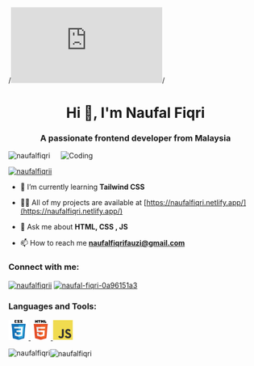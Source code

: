 /*[![MasterHead](https://www.freepik.com/free-vector/hand-drawn-web-developers_12063795.htm#query=front%20end%20developer&position=0&from_view=keyword&track=ais&uuid=48909fd9-8098-4228-a33b-26df10e2b17b)](https://naufalfiqri.netlify.app)*/
<h1 align="center">Hi 👋, I'm Naufal Fiqri</h1>
<h3 align="center">A passionate frontend developer from Malaysia</h3>
<img align="right" alt="Coding" width="400" src="https://www.freepik.com/free-vector/programmer-working-with-css_5480318.htm#query=front%20end%20developer&position=49&from_view=keyword&track=ais&uuid=48909fd9-8098-4228-a33b-26df10e2b17b">

<p align="left"> <img src="https://komarev.com/ghpvc/?username=naufalfiqri&label=Profile%20views&color=0e75b6&style=flat" alt="naufalfiqri" /> </p>

<p align="left"> <a href="https://twitter.com/naufalfiqrii" target="blank"><img src="https://img.shields.io/twitter/follow/naufalfiqrii?logo=twitter&style=for-the-badge" alt="naufalfiqrii" /></a> </p>

- 🌱 I’m currently learning **Tailwind CSS**

- 👨‍💻 All of my projects are available at [https://naufalfiqri.netlify.app/](https://naufalfiqri.netlify.app/)

- 💬 Ask me about **HTML, CSS , JS**

- 📫 How to reach me **naufalfiqrifauzi@gmail.com**

<h3 align="left">Connect with me:</h3>
<p align="left">
<a href="https://twitter.com/naufalfiqrii" target="blank"><img align="center" src="https://raw.githubusercontent.com/rahuldkjain/github-profile-readme-generator/master/src/images/icons/Social/twitter.svg" alt="naufalfiqrii" height="30" width="40" /></a>
<a href="https://linkedin.com/in/naufal-fiqri-0a96151a3" target="blank"><img align="center" src="https://raw.githubusercontent.com/rahuldkjain/github-profile-readme-generator/master/src/images/icons/Social/linked-in-alt.svg" alt="naufal-fiqri-0a96151a3" height="30" width="40" /></a>
</p>

<h3 align="left">Languages and Tools:</h3>
<p align="left"> <a href="https://www.w3schools.com/css/" target="_blank" rel="noreferrer"> <img src="https://raw.githubusercontent.com/devicons/devicon/master/icons/css3/css3-original-wordmark.svg" alt="css3" width="40" height="40"/> </a> <a href="https://www.w3.org/html/" target="_blank" rel="noreferrer"> <img src="https://raw.githubusercontent.com/devicons/devicon/master/icons/html5/html5-original-wordmark.svg" alt="html5" width="40" height="40"/> </a> <a href="https://developer.mozilla.org/en-US/docs/Web/JavaScript" target="_blank" rel="noreferrer"> <img src="https://raw.githubusercontent.com/devicons/devicon/master/icons/javascript/javascript-original.svg" alt="javascript" width="40" height="40"/> </a> </p>

<p><img align="left" src="https://github-readme-stats.vercel.app/api/top-langs?username=naufalfiqri&show_icons=true&locale=en&layout=compact" alt="naufalfiqri" /></p>

<p><img align="center" src="https://github-readme-streak-stats.herokuapp.com/?user=naufalfiqri&" alt="naufalfiqri" /></p>

